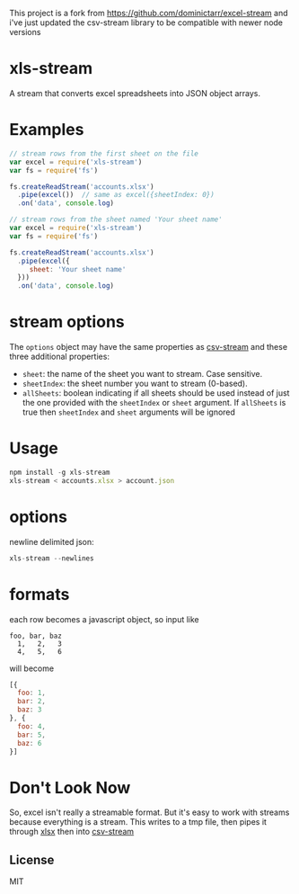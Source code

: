 This project is a fork from https://github.com/dominictarr/excel-stream and i've just updated the csv-stream library to be compatible with newer node versions

# xls-stream

A stream that converts excel spreadsheets into JSON object arrays.


# Examples

``` js
// stream rows from the first sheet on the file
var excel = require('xls-stream')
var fs = require('fs')

fs.createReadStream('accounts.xlsx')
  .pipe(excel())  // same as excel({sheetIndex: 0})
  .on('data', console.log)

```

``` js
// stream rows from the sheet named 'Your sheet name'
var excel = require('xls-stream')
var fs = require('fs')

fs.createReadStream('accounts.xlsx')
  .pipe(excel({
     sheet: 'Your sheet name'
  }))
  .on('data', console.log)

```

# stream options

The `options` object may have the same properties as [csv-stream](https://www.npmjs.com/package/csv-stream) and these three additional properties:

 * `sheet`: the name of the sheet you want to stream. Case sensitive.
 * `sheetIndex`: the sheet number you want to stream (0-based).
 * `allSheets`: boolean indicating if all sheets should be used instead of just the one provided with the `sheetIndex` or `sheet` argument. If `allSheets` is true then `sheetIndex` and `sheet` arguments will be ignored

# Usage

``` js
npm install -g xls-stream
xls-stream < accounts.xlsx > account.json
```

# options

newline delimited json:

```js
xls-stream --newlines
```

# formats

each row becomes a javascript object, so input like

``` csv
foo, bar, baz
  1,   2,   3
  4,   5,   6
```

will become

``` js
[{
  foo: 1,
  bar: 2,
  baz: 3
}, {
  foo: 4,
  bar: 5,
  baz: 6
}]

```

# Don't Look Now

So, excel isn't really a streamable format.
But it's easy to work with streams because everything is a stream.
This writes to a tmp file, then pipes it through [xlsx](https://npm.im/xlsx)
then into [csv-stream](https://npm.im/csv-stream)


## License

MIT
